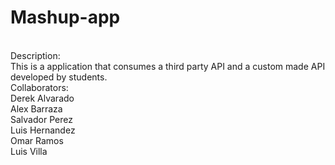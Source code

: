 <h1>Mashup-app</h1> 
<br> 
Description:
<br>
This is a application that consumes a third party API and a custom made API developed by students.
<br> 
Collaborators:
<br> 
Derek Alvarado
<br> 
Alex Barraza
<br> 
Salvador Perez
<br> 
Luis Hernandez
<br> 
Omar Ramos
<br> 
Luis Villa
